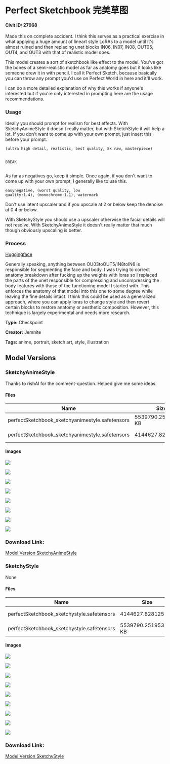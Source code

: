 # Perfect Sketchbook 完美草图

#### Civit ID: 27968

<p>Made this on complete accident. I think this serves as a practical exercise in what applying a huge amount of lineart style LoRAs to a model until it's almost ruined and then replacing unet blocks IN06, IN07, IN08, OUT05, OUT4, and OUT3 with that of realistic model does.</p><p>This model creates a sort of sketchbook like effect to the model. You've got the bones of a semi-realistic model as far as anatomy goes but it looks like someone drew it in with pencil. I call it Perfect Sketch, because basically you can throw any prompt you'd use on Perfect World in here and it'll work.</p><p>I can do a more detailed explanation of why this works if anyone's interested but if you're only interested in prompting here are the usage recommendations.</p><h3>Usage</h3><p>Ideally you should prompt for realism for best effects. With SketchyAnimeStyle it doesn't really matter, but with SketchStyle it will help a lot. If you don't want to come up with your own prompt, just insert this before your prompt.</p><pre><code>(ultra high detail, realistic, best quality, 8k raw, masterpiece)

BREAK</code></pre><p>As far as negatives go, keep it simple. Once again, if you don't want to come up with your own prompt, I generally like to use this.</p><pre><code>easynegative, (worst quality, low quality:1.4), (monochrome:1.1), watermark</code></pre><p>Don't use latent upscaler and if you upscale at 2 or below keep the denoise at 0.4 or below.</p><p>With SketchyStyle you should use a upscaler otherwise the facial details will not resolve. With SketchyAnimeStyle it doesn't really matter that much though obviously upscaling is better.</p><h3>Process</h3><p><a target="_blank" rel="ugc" href="https://huggingface.co/Jemnite/SketchbookStyle">Huggingface</a></p><p>Generally speaking, anything between OU03toOUT5/IN8toIN6 is responsible for segmenting the face and body. I was trying to correct anatomy breakdown after fucking up the weights with loras so I replaced the parts of the unet responsible for compressing and uncompressing the body features with those of the functioning model I started with. This enforces the anatomy of that model into this one to some degree while leaving the fine details intact. I think this could be used as a generalized approach, where you can apply loras to change style and then revert certain blocks to restore anatomy or aesthetic composition. However, this technique is largely experimental and needs more research.</p>

**Type:** Checkpoint

**Creator:** Jemnite

**Tags:** anime, portrait, sketch art, style, illustration

## Model Versions

### SketchyAnimeStyle

<p>Thanks to rishAI for the comment-question. Helped give me some ideas.</p>

#### Files

| Name | Size | Type | Format | Download Url | AutoV1 | AutoV2 | SHA256 | CRC32 | BLAKE3 |
| --- | --- | --- | --- | --- | --- | --- | --- | --- | --- |
| perfectSketchbook_sketchyanimestyle.safetensors | 5539790.251953125 KB | Model | SafeTensor | https://civitai.com/api/download/models/34584 | A1F50B4B | 1A68AA64DC | 1A68AA64DCF3668B53CD34D1A45C225DC8A868FD46B1C3E8BEAC10DDAB895611 | BDEC9F3B | 7DCEF00986332C18ACAE56D1E3B1D39CFF0948BCE4CAA7261792655F7C3E7811 |
| perfectSketchbook_sketchyanimestyle.safetensors | 4144627.828125 KB | Pruned Model | Other | https://civitai.com/api/download/models/34584?type=Pruned%20Model&format=Other | E353E667 | 6E4462D682 | 6E4462D6826BC272CC502CEF7D346ACFB164E944058921D1966E473853326647 | 73701312 | A1EAFED648480D39EFA06AA536DA5B67676AB72267B50A781F3112F49A3A8A96 |

#### Images

<p><img src="https://image.civitai.com/xG1nkqKTMzGDvpLrqFT7WA/f8b4a15c-e079-4541-6236-82a495e4a100/width=450/395029.jpeg" /></p>

<p><img src="https://image.civitai.com/xG1nkqKTMzGDvpLrqFT7WA/a140b8ec-7d8c-4b7d-f5e1-7753f8513900/width=450/395028.jpeg" /></p>

<p><img src="https://image.civitai.com/xG1nkqKTMzGDvpLrqFT7WA/87411105-1b56-45b8-dc42-746baa346900/width=450/395027.jpeg" /></p>

<p><img src="https://image.civitai.com/xG1nkqKTMzGDvpLrqFT7WA/6a7f40b8-3803-4127-c06b-54de3eaf1000/width=450/395026.jpeg" /></p>

<p><img src="https://image.civitai.com/xG1nkqKTMzGDvpLrqFT7WA/2af34dfa-f01b-4a69-7192-17773f64ca00/width=450/395025.jpeg" /></p>

<p><img src="https://image.civitai.com/xG1nkqKTMzGDvpLrqFT7WA/e7650d2f-de9f-4ab3-cfb4-fee5b81ac400/width=450/395024.jpeg" /></p>

<p><img src="https://image.civitai.com/xG1nkqKTMzGDvpLrqFT7WA/d5c2f3a3-6d6a-4b35-ede3-b021c21ea400/width=450/395023.jpeg" /></p>

<p><img src="https://image.civitai.com/xG1nkqKTMzGDvpLrqFT7WA/87456b80-4771-4e83-8eae-14eccafe9f00/width=450/395022.jpeg" /></p>

### Download Link:

[Model Version SketchyAnimeStyle](https://civitai.com/api/download/models/34584)

### SketchyStyle

None

#### Files

| Name | Size | Type | Format | Download Url | AutoV1 | AutoV2 | SHA256 | CRC32 | BLAKE3 |
| --- | --- | --- | --- | --- | --- | --- | --- | --- | --- |
| perfectSketchbook_sketchystyle.safetensors | 4144627.828125 KB | Model | Other | https://civitai.com/api/download/models/33519?type=Model&format=Other&size=pruned&fp=fp16 | CBD8E579 | CF0C64B272 | CF0C64B272C4A7E7512CB119E06A4BE3852503CE4BCB12CF8A140A931E71E7AD | C3E1EEAF | B01187D996B2FE4008CD81CCA84718FAB289AA11690C12B40052BF0CEB124355 |
| perfectSketchbook_sketchystyle.safetensors | 5539790.251953125 KB | Model | SafeTensor | https://civitai.com/api/download/models/33519 | 7F649B50 | D925974D9D | D925974D9D1A1C491F905C1237F4C88418047A287885A1C37D0ED921091BC333 | 030094E1 | 06F6CD94B378E262EF3FFE2C4E31DB70E1448972150E8D76D58281AE4A76069A |

#### Images

<p><img src="https://image.civitai.com/xG1nkqKTMzGDvpLrqFT7WA/c9499c5e-e9b2-4d73-e1ec-263c6fba2700/width=450/382191.jpeg" /></p>

<p><img src="https://image.civitai.com/xG1nkqKTMzGDvpLrqFT7WA/6495065f-7357-455f-21eb-d20ad324e200/width=450/382199.jpeg" /></p>

<p><img src="https://image.civitai.com/xG1nkqKTMzGDvpLrqFT7WA/7393ff0f-6617-49af-6460-82986fd55a00/width=450/382198.jpeg" /></p>

<p><img src="https://image.civitai.com/xG1nkqKTMzGDvpLrqFT7WA/8538ca88-43ea-4f28-9c01-4c20a001d900/width=450/382197.jpeg" /></p>

<p><img src="https://image.civitai.com/xG1nkqKTMzGDvpLrqFT7WA/d44a355a-69f8-4b17-58af-6a6dbf977000/width=450/382196.jpeg" /></p>

<p><img src="https://image.civitai.com/xG1nkqKTMzGDvpLrqFT7WA/ef7371a6-b9d2-4357-10a9-c2b4b7a30100/width=450/382195.jpeg" /></p>

<p><img src="https://image.civitai.com/xG1nkqKTMzGDvpLrqFT7WA/fb71b054-3e0d-4999-b5cb-61b25f0bb800/width=450/382194.jpeg" /></p>

<p><img src="https://image.civitai.com/xG1nkqKTMzGDvpLrqFT7WA/1ac05ba5-772b-444b-8846-4e1f5aeb0b00/width=450/382193.jpeg" /></p>

<p><img src="https://image.civitai.com/xG1nkqKTMzGDvpLrqFT7WA/bb5323d6-1f75-45f4-8ad8-8347a10e1100/width=450/382192.jpeg" /></p>

### Download Link:

[Model Version SketchyStyle](https://civitai.com/api/download/models/33519)


